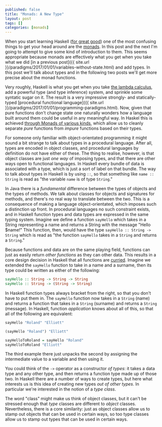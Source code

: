 ```yaml
---
published: false
title: "Monads: A New Type"
layout: post
tags: []
categories: [monads]
---
```

When you start learning Haskell ([for great good](http://learnyouahaskell.com/)) one of the most confusing things to get your head around are the [monads](https://en.wikipedia.org/wiki/Monad_(functional_programming)). In this post and the next I'm going to attempt to give some kind of introduction to them. This seems appropriate because monads are effectively what you get when you take what we did [in a previous post]({{ site.url }}/paradigms/2017/01/01/variables-without-state.html) and add types. In this post we'll talk about types and in the following two posts we'll get more precise about the monad functions.

Very roughly, Haskell is what you get when you take [the lambda calculus](https://en.wikipedia.org/wiki/Lambda_calculus), add a powerful type (and type inference) system, and sprinkle some syntatic sugar on it. The result is a very impressive strongly- and statically-typed [procedural functional language]({{ site.url }}/paradigms/2017/01/01/programming-paradigms.html). Now, given that pure functions don't change state one naturally wonders how a language built around them could be useful in any meaningful way. In Haskel this is achieved [through Monads of various kinds](https://www.youtube.com/watch?v=06x8Wf2r2Mc), which allow us to cleanly separate *pure* functions from *impure* functions based on their types.

For someone only familiar with object-orientated programming it might sound a bit strange to talk about types in a procedural language. After all, types are encoded in object classes, and procedural languages by definition do not have either of these. The thing to realise, however, is that object classes are just *one way* of imposing types, and that there are other ways open to functional languages. In Haskell every bundle of data is associated with a type, which is just a sort of label on that bundle. The way to talk about types in Haskell is by using `::`, so that something like `name :: String` is read as "the variable `name` is of type `String`."

In Java there is a *fundamental* difference between the types of objects and the types of methods. We talk about classes for objects and signatures for methods, and there's no real way to translate between the two. This is a consequence of making a language object-orientated, which imposes such a distinction up front. In procedural languages no such constraint exists, and in Haskell function types and data types are expressed in the same typing system. Imagine we define a function `sayHello` which takes in a String representing a name and returns a String with the message "Hello $name!" This function, then, would have the type `sayHello :: String -> String` which is read as "the function `sayHello` takes in a `String` and returns a `String`."

Because functions and data are on the same playing field, functions can just as easily return *other functions* as they can other data. This results in a core design decision in Haskell that all functions are [curried](https://en.wikipedia.org/wiki/Currying). Imagine we extended the `sayHello` function to take in a name and a surname, then its type could be written as either of the following:


```haskell
sayHello :: String -> String -> String
sayHello :: String -> (String -> String)
```

In Haskell function types always bracket from the right, so that you don't have to put them in. The `sayHello` function now takes in a `String` (name) and returns a function that takes in a `String` (surname) and returns a `String` (message). In Haskell, function *application* knows about all of this, so that all of the following are equivalent:

```haskell
sayHello "Roland" "Elliott"

(sayHello "Roland") "Elliott"

sayHelloToRoland = sayHello "Roland"
sayHelloToRoland "Elliott"
```

The third example there just unpacks the second by assigning the intermediate value to a variable and then using it.

You could think of the `->` operator as a constructor *of types*: it takes a data type and any other type, and then returns a function type made up of those two. In Haskell there are a number of ways to create types, but here what interests us is this idea of creating new types *out of other types*. In particular we're interested in the notion of a *type class*.

The word "class" might make us think of object classes, but it can't be stressed enough that *type* classes are different to *object* classes. Nevertheless, there is a core similarity: just as object classes allow us to stamp out objects that can be used in certain ways, so too type classes allow us to stamp out types that can be used in certain ways.
